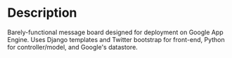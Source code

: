 # Description
Barely-functional message board designed for deployment on Google App Engine. Uses Django templates and Twitter bootstrap for front-end, Python for controller/model, and Google's datastore. 

